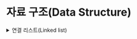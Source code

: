 # 자료 구조(Data Structure)

<details><summary>연결 리스트(Linked list)</summary>

## 연결 리스트란?

연결 리스트는 각각의 요소들을 나열된 형태로 연결하여 자료를 저장하는 선형 자료구조이다. 각각의 요소들은 자신과 연결된 다음 요소를 가리키는 참조 정보(포인터 또는 링크라고도 한다)와 요소 자신만의 데이터를 가지고 있는데 이러한 참조 정보와 자신만의 데이터를 가진 요소를 노드(node)라고 부른다. 배열과 유사해보이지만 각각의 데이터들이 메모리상에 인접하여 위치하는 배열과는 달리, 연결 리스트는 데이터들이 메모리상에서 연속적으로 위치하지 않는다는 차이가 있다. 연결 리스트의 변형으로는 단일 연결 리스트, 이중 연결 리스트, 환형 연결 리스트 등 여러 형태의 연결 리스트가 있다.

## 단일 연결 리스트(Singly linked list)

<div align="center">
	<img src="https://upload.wikimedia.org/wikipedia/commons/thumb/6/6d/Singly-linked-list.svg/408px-Singly-linked-list.svg.png" align="middle"></img> 
    <br>
    <sub>위 그림은 정수 값과 다음 노드에 대한 참조 링크 2개의 필드로 구성된 단일 연결 리스트를 나타낸다.</sub>  
    <br><br>
</div>

단일 연결 리스트는 노드 자신의 데이터와 다음 노드에 대한 참조 링크로 구성되어 있으며 각 노드는 참조 링크를 통해 연결된 다음 노드에 접근할 수 있다.

## 이중 연결 리스트(Doubly linked list)

<div align="center">
	<img src="https://upload.wikimedia.org/wikipedia/commons/thumb/5/5e/Doubly-linked-list.svg/610px-Doubly-linked-list.svg.png" align="middle"></img>
    <br>
    <sub>위 그림은 정수 값과 다음 노드에 대한 참조 링크, 이전 노드에 대한 참조 링크 3개의 필드로 구성된 이중 연결 리스트를 나타낸다.</sub>
    <br><br>
</div>

이중 연결 리스트는 단일 연결 리스트와 달리, 다음 노드에 대한 참조 링크뿐만 아니라 이전 노드에 대한 참조 링크를 포함하여 2개의 참조 링크를 동시에 가지고 있다는 차이가 있다. 이전 노드에 대한 참조 링크를 가지고 있기 때문에 단일 연결 리스트에 비해 더 많은 메모리를 사용한다는 단점이 있지만 노드 간 양방향 접근이 가능하기 때문에 상대적으로 자료를 다루기가 편해진다는 이점이 있다.

## 환형 연결 리스트(Circular linked list)

<div align="center">
	<img src="https://upload.wikimedia.org/wikipedia/commons/thumb/d/df/Circularly-linked-list.svg/350px-Circularly-linked-list.svg.png" align="middle"></img>
    <br>
    <sub>위 그림은 마지막 노드가 처음 노드를 참조하여 순환 구조를 이루는 환형 연결 리스트를 나타낸다.</sub>
    <br><br>
</div>

환형 연결 리스트는 단일 연결 리스트 또는 이중 연결 리스트의 구조를 활용하지만, 마지막 노드가 처음 노드를 참조하여 노드가 계속해서 순환하는 구조를 이루어낸다는 차이가 있다.

## 연결 리스트의 장단점

### 장점

- 노드의 삽입과 삭제의 비용이 적다.
- 삽입과 삭제에 따른 크기가 동적이다.

### 단점

- 연결되는 노드에 대한 참조 링크를 가지고 있어야 하기 때문에 더 많은 메모리가 사용된다.
- 무작위로 특정 노드에 접근할 수 없다. 연결 리스트는 선형 자료구조이기 때문에 시작 노드를 기점으로 연결된 순서에 따라 해당 노드에 접근하여야 한다.
- 각각의 노드들은 메모리상에서 인접하여 있지 않기 때문에 순서에 따라 각각의 연결된 노드를 접근하는 비용이 크다.
- 단일 연결 리스트의 경우 이전 노드에 대한 참조 링크를 가지고 있지 않기 때문에 역 방향의 노드에 접근하는 것은 어렵다.(이는 이중 연결 리스트를 사용하여 해결할 수 있다)

## 시간 복잡도

<table>
    <thead>
        <tr>
            <th rowspan="2">조회</th>
            <th colspan="3"> 삽입 / 삭제</th>
        </tr>
        <tr>
            <th>시작</th>
            <th>중간</th>
            <th>마지막</th>
        </tr>
    </thead>
    <tbody>
        <tr>
            <td>Θ(n)</td>
            <td>Θ(n)</td>
            <td>조회 시간 + Θ(n) </td>
            <td>Θ(1) 또는 Θ(n)</td>
        </tr>
    </tbody>
</table>
  
## 공간 복잡도
 Θ(n)

## 참고 자료

- [Linked list - Wikipedia](https://en.wikipedia.org/wiki/Linked_list)

---

</details>
